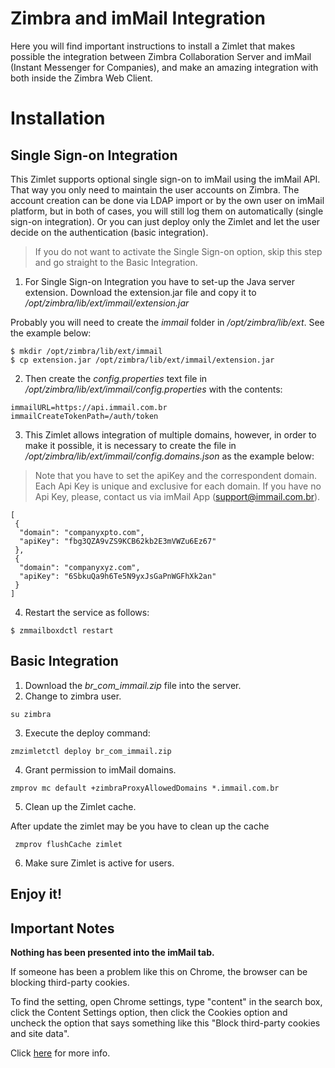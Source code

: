 # Zimbra and imMail Integration
Here you will find important instructions to install a Zimlet that makes possible the integration between Zimbra Collaboration Server and imMail (Instant Messenger for Companies), and make an amazing integration with both inside the Zimbra Web Client.

# Installation

## Single Sign-on Integration
This Zimlet supports optional single sign-on to imMail using the imMail API. That way you only need to maintain the user accounts on Zimbra. The account creation can be done via LDAP import or by the own user on imMail platform, but in both of cases, you will still log them on automatically (single sign-on integration). Or you can just deploy only the Zimlet and let the user decide on the authentication (basic integration).

> If you do not want to activate the Single Sign-on option,  skip this step and go straight to the Basic Integration.

1. For Single Sign-on Integration you have to set-up the Java server extension. Download the extension.jar file and copy it to _/opt/zimbra/lib/ext/immail/extension.jar_

Probably you will need to create the _immail_ folder in _/opt/zimbra/lib/ext_. See the example below:

```
$ mkdir /opt/zimbra/lib/ext/immail
$ cp extension.jar /opt/zimbra/lib/ext/immail/extension.jar
```

2. Then create the _config.properties_ text file in _/opt/zimbra/lib/ext/immail/config.properties_ with the contents:

```
immailURL=https://api.immail.com.br
immailCreateTokenPath=/auth/token
```

3. This Zimlet allows integration of multiple domains, however, in order to make it possible, it is necessary to create the file in _/opt/zimbra/lib/ext/immail/config.domains.json_ as the example below:

> Note that you have to set the apiKey and the correspondent domain. Each Api Key is unique and exclusive for each domain. If you have no Api Key, please, contact us via imMail App (support@immail.com.br).

```
[
 {
  "domain": "companyxpto.com",
  "apiKey": "fbg3QZA9vZS9KCB62kb2E3mVWZu6Ez67"
 },
 {
  "domain": "companyxyz.com",
  "apiKey": "6SbkuQa9h6Te5N9yxJsGaPnWGFhXk2an"
 }
]

```

4. Restart the service as follows:

```
$ zmmailboxdctl restart
```

## Basic Integration

1. Download the _br_com_immail.zip_ file into the server.
2. Change to zimbra user.

```
su zimbra
```
3. Execute the deploy command:

```
zmzimletctl deploy br_com_immail.zip
```
4. Grant permission to imMail domains.

```
zmprov mc default +zimbraProxyAllowedDomains *.immail.com.br
```
5. Clean up the Zimlet cache.

After update the zimlet may be you have to clean up the cache

```
 zmprov flushCache zimlet
```
6. Make sure Zimlet is active for users.

## Enjoy it!

## Important Notes

**Nothing has been presented into the imMail tab.**

If someone has been a problem like this on Chrome, the browser can be blocking third-party cookies.

To find the setting, open Chrome settings, type "content" in the search box, click the Content Settings option, then click the Cookies option and uncheck the option that says something like this "Block third-party cookies and site data".

Click [here](https://www.chromium.org/for-testers/bug-reporting-guidelines/uncaught-securityerror-failed-to-read-the-localstorage-property-from-window-access-is-denied-for-this-document) for more info.
